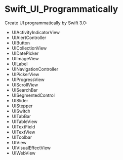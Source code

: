 # Swift_UI_Programmatically

Create UI programmatically by Swift 3.0:

- UIActivityIndicatorView
- UIAlertController
- UIButton
- UICollectionView
- UIDatePicker
- UIImageView
- UILabel
- UINavigationController
- UIPickerView
- UIProgressView
- UIScrollView
- UISearchBar
- UISegmentedControl
- UISlider
- UIStepper
- UISwitch
- UITabBar
- UITableView
- UITextField
- UITextView
- UIToolbar
- UIView
- UIVisualEffectView
- UIWebView
